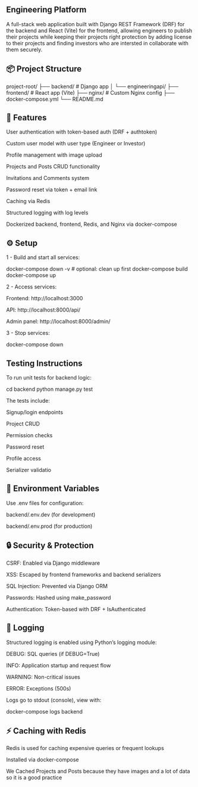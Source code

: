 ## Engineering Platform

A full-stack web application built with Django REST Framework (DRF) for the backend and React (Vite) for the frontend, allowing engineers to publish their projects while keeping their projects right protection by adding license to their projects and finding investors who are intersted in collaborate with them securely.

## 📦 Project Structure

project-root/
├── backend/ # Django app
│ └── engineeringapi/
├── frontend/ # React app (Vite)
├── nginx/ # Custom Nginx config
├── docker-compose.yml
└── README.md

## 🚀 Features

User authentication with token-based auth (DRF + authtoken)

Custom user model with user type (Engineer or Investor)

Profile management with image upload

Projects and Posts CRUD functionality

Invitations and Comments system

Password reset via token + email link

Caching via Redis

Structured logging with log levels

Dockerized backend, frontend, Redis, and Nginx via docker-compose

## ⚙️ Setup

1 - Build and start all services:

docker-compose down -v # optional: clean up first
docker-compose build
docker-compose up

2 - Access services:

Frontend: http://localhost:3000

API: http://localhost:8000/api/

Admin panel: http://localhost:8000/admin/

3 - Stop services:

docker-compose down

## Testing Instructions

To run unit tests for backend logic:

cd backend
python manage.py test

The tests include:

Signup/login endpoints

Project CRUD

Permission checks

Password reset

Profile access

Serializer validatio

## 🧠 Environment Variables

Use .env files for configuration:

backend/.env.dev (for development)

backend/.env.prod (for production)

## 🔒 Security & Protection

CSRF: Enabled via Django middleware

XSS: Escaped by frontend frameworks and backend serializers

SQL Injection: Prevented via Django ORM

Passwords: Hashed using make_password

Authentication: Token-based with DRF + IsAuthenticated

## 🧰 Logging

Structured logging is enabled using Python’s logging module:

DEBUG: SQL queries (if DEBUG=True)

INFO: Application startup and request flow

WARNING: Non-critical issues

ERROR: Exceptions (500s)

Logs go to stdout (console), view with:

docker-compose logs backend

## ⚡ Caching with Redis

Redis is used for caching expensive queries or frequent lookups

Installed via docker-compose

We Cached Projects and Posts because they have images and a lot of data so it is a good practice
